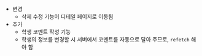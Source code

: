 - 변경
  - 삭제 수정 기능이 디테일 페이지로 이동됨
- 추가
  - 학생 코멘트 작성 기능
  - 학생의 정보를 변경할 시 서버에서 코멘트를 자동으로 달아 주므로, `refetch` 해야 함